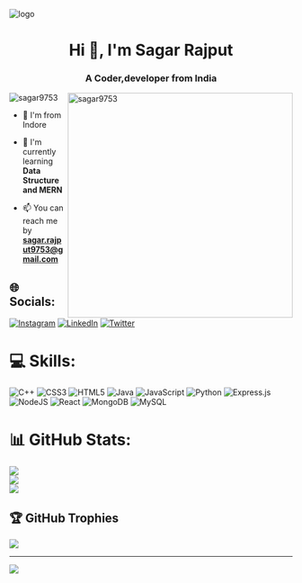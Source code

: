 ![logo](https://wallpapertag.com/wallpaper/full/e/e/e/405846-coding-wallpaper-2000x1080-for-android.jpg)

<h1 align="center">Hi 👋, I'm Sagar Rajput</h1>
<h3 align="center">A Coder,developer from India</h3>


<img align="right" width="400px" src="https://cdn.dribbble.com/users/1059583/screenshots/4171367/coding-freak.gif" alt="sagar9753" />

<p align="left"> <img src="https://komarev.com/ghpvc/?username=sagar9753&label=Profile%20views&color=0e75b6&style=flat" alt="sagar9753" /> </p>

- 🌆 I'm from Indore

- 🌱 I'm currently learning **Data Structure and MERN**

- 📫 You can reach me by **sagar.rajput9753@gmail.com**

## 🌐 Socials:
[![Instagram](https://img.shields.io/badge/Instagram-%23E4405F.svg?logo=Instagram&logoColor=white)](https://instagram.com/_sagar_rajput_03) [![LinkedIn](https://img.shields.io/badge/LinkedIn-%230077B5.svg?logo=linkedin&logoColor=white)](https://linkedin.com/in/sagar-rajput-247b92228) [![Twitter](https://img.shields.io/badge/Twitter-%231DA1F2.svg?logo=Twitter&logoColor=white)](https://twitter.com/sagarra27647847) 

# 💻 Skills:
![C++](https://img.shields.io/badge/c++-%2300599C.svg?style=for-the-badge&logo=c%2B%2B&logoColor=white) ![CSS3](https://img.shields.io/badge/css3-%231572B6.svg?style=for-the-badge&logo=css3&logoColor=white) ![HTML5](https://img.shields.io/badge/html5-%23E34F26.svg?style=for-the-badge&logo=html5&logoColor=white) ![Java](https://img.shields.io/badge/java-%23ED8B00.svg?style=for-the-badge&logo=java&logoColor=white) ![JavaScript](https://img.shields.io/badge/javascript-%23323330.svg?style=for-the-badge&logo=javascript&logoColor=%23F7DF1E) ![Python](https://img.shields.io/badge/python-3670A0?style=for-the-badge&logo=python&logoColor=ffdd54) ![Express.js](https://img.shields.io/badge/express.js-%23404d59.svg?style=for-the-badge&logo=express&logoColor=%2361DAFB) ![NodeJS](https://img.shields.io/badge/node.js-6DA55F?style=for-the-badge&logo=node.js&logoColor=white) ![React](https://img.shields.io/badge/react-%2320232a.svg?style=for-the-badge&logo=react&logoColor=%2361DAFB) ![MongoDB](https://img.shields.io/badge/MongoDB-%234ea94b.svg?style=for-the-badge&logo=mongodb&logoColor=white) ![MySQL](https://img.shields.io/badge/mysql-%2300f.svg?style=for-the-badge&logo=mysql&logoColor=white)
# 📊 GitHub Stats:
![](https://github-readme-stats.vercel.app/api?username=sagar9753&theme=tokyonight&hide_border=false&include_all_commits=true&count_private=false)<br/>
![](https://github-readme-streak-stats.herokuapp.com/?user=sagar9753&theme=tokyonight&hide_border=false)<br/>
![](https://github-readme-stats.vercel.app/api/top-langs/?username=sagar9753&theme=tokyonight&hide_border=false&include_all_commits=true&count_private=false&layout=compact)

## 🏆 GitHub Trophies
![](https://github-profile-trophy.vercel.app/?username=sagar9753&theme=radical&no-frame=false&no-bg=true&margin-w=4)

---
[![](https://visitcount.itsvg.in/api?id=sagar9753&icon=5&color=3)](https://visitcount.itsvg.in)

<!-- Proudly created with GPRM ( https://gprm.itsvg.in ) -->

